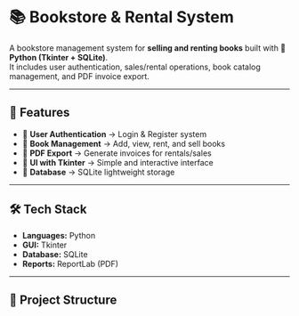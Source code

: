 # 📚 Bookstore & Rental System

A bookstore management system for **selling and renting books** built with 🐍 **Python (Tkinter + SQLite)**.  
It includes user authentication, sales/rental operations, book catalog management, and PDF invoice export.  

---

## 🚀 Features
- 🔑 **User Authentication** → Login & Register system  
- 📖 **Book Management** → Add, view, rent, and sell books  
- 🧾 **PDF Export** → Generate invoices for rentals/sales  
- 🎨 **UI with Tkinter** → Simple and interactive interface  
- 💾 **Database** → SQLite lightweight storage  

---

## 🛠️ Tech Stack
- **Languages:** Python  
- **GUI:** Tkinter  
- **Database:** SQLite  
- **Reports:** ReportLab (PDF)  

---

## 📂 Project Structure
